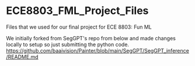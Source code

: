 # ECE8803_FML_Project_Files
Files that we used for our final project for ECE 8803: Fun ML

We initially forked from SegGPT's repo from below and made changes locally to setup so just submitting the python code.
https://github.com/baaivision/Painter/blob/main/SegGPT/SegGPT_inference/README.md
